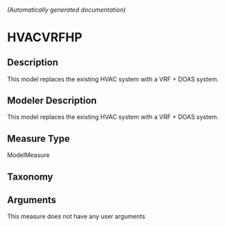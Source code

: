 

###### (Automatically generated documentation)

# HVACVRFHP

## Description
This model replaces the existing HVAC system with a VRF + DOAS system.

## Modeler Description
This model replaces the existing HVAC system with a VRF + DOAS system.

## Measure Type
ModelMeasure

## Taxonomy


## Arguments




This measure does not have any user arguments


